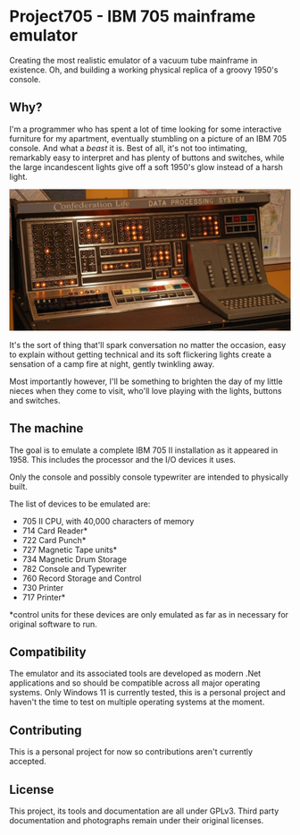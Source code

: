 # Project705 - IBM 705 mainframe emulator

Creating the most realistic emulator of a vacuum tube mainframe in existence. Oh, and building a working physical replica of a groovy 1950's console.

## Why?

I'm a programmer who has spent a lot of time looking for some interactive furniture for my apartment, eventually stumbling on a picture of an IBM 705 console. And what a *beast* it is. Best of all, it's not too intimating, remarkably easy to interpret and has plenty of buttons and switches, while the large incandescent lights give off a soft 1950's glow instead of a harsh light.

![705 console](./Docs/Images/consoleWithLightsNarrow.jpg)

It's the sort of thing that'll spark conversation no matter the occasion, easy to explain without getting technical and its soft flickering lights create a sensation of a camp fire at night, gently twinkling away.

Most importantly however, I'll be something to brighten the day of my little nieces when they come to visit, who'll love playing with the lights, buttons and switches.

## The machine
The goal is to emulate a complete IBM 705 II installation as it appeared in 1958. This includes the processor and the I/O devices it uses.

Only the console and possibly console typewriter are intended to physically built.

The list of devices to be emulated are:

* 705 II CPU, with 40,000 characters of memory
* 714 Card Reader*
* 722 Card Punch*
* 727 Magnetic Tape units*
* 734 Magnetic Drum Storage
* 782 Console and Typewriter
* 760 Record Storage and Control
* 730 Printer
* 717 Printer*

*control units for these devices are only emulated as far as in necessary for original software to run.

## Compatibility
The emulator and its associated tools are developed as modern .Net applications and so should be compatible across all major operating systems. Only Windows 11 is currently tested, this is a personal project and haven't the time to test on multiple operating systems at the moment.

## Contributing
This is a personal project for now so contributions aren't currently accepted.

## License
This project, its tools and documentation are all under GPLv3. Third party documentation and photographs remain under their original licenses.